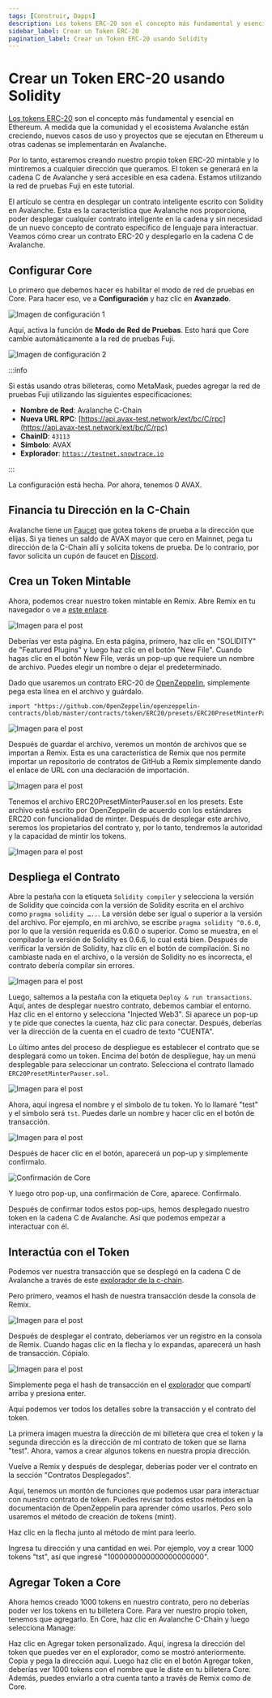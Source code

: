 ```yaml
---
tags: [Construir, Dapps]
description: Los tokens ERC-20 son el concepto más fundamental y esencial en Ethereum. Este mismo estándar de token se adopta en el ecosistema Avalanche.
sidebar_label: Crear un Token ERC-20
pagination_label: Crear un Token ERC-20 usando Solidity
---
```


# Crear un Token ERC-20 usando Solidity

[Los tokens ERC-20](https://ethereum.org/en/developers/docs/standards/tokens/erc-20/) son el concepto más fundamental y esencial en Ethereum. A medida que la comunidad y el ecosistema Avalanche están creciendo, nuevos casos de uso y proyectos que se ejecutan en Ethereum u otras cadenas se implementarán en Avalanche.

Por lo tanto, estaremos creando nuestro propio token ERC-20 mintable y lo mintiremos a cualquier dirección que queramos. El token se generará en la cadena C de Avalanche y será accesible en esa cadena. Estamos utilizando la red de pruebas Fuji en este tutorial.

El artículo se centra en desplegar un contrato inteligente escrito con Solidity en Avalanche. Esta es la característica que Avalanche nos proporciona, poder desplegar cualquier contrato inteligente en la cadena y sin necesidad de un nuevo concepto de contrato específico de lenguaje para interactuar. Veamos cómo crear un contrato ERC-20 y desplegarlo en la cadena C de Avalanche.

## Configurar Core

Lo primero que debemos hacer es habilitar el modo de red de pruebas en Core. Para hacer eso, ve a **Configuración** y haz clic en **Avanzado**.

![Imagen de configuración 1](/img/c-chain-ERC20/settings1.png)

Aquí, activa la función de **Modo de Red de Pruebas**. Esto hará que Core cambie automáticamente a la red de pruebas Fuji.

![Imagen de configuración 2](/img/c-chain-ERC20/settings2.png)

:::info

Si estás usando otras billeteras, como MetaMask, puedes agregar la red de pruebas Fuji utilizando las siguientes especificaciones:

- **Nombre de Red**: Avalanche C-Chain
- **Nueva URL RPC**: [https://api.avax-test.network/ext/bc/C/rpc](https://api.avax-test.network/ext/bc/C/rpc)
- **ChainID**: `43113`
- **Símbolo**: AVAX
- **Explorador**: [`https://testnet.snowtrace.io`](https://testnet.snowtrace.io/)

:::

La configuración está hecha. Por ahora, tenemos 0 AVAX.

## Financia tu Dirección en la C-Chain

Avalanche tiene un [Faucet](https://faucet.avax.network/) que gotea tokens de prueba a la dirección que elijas. Si ya tienes un saldo de AVAX mayor que cero en Mainnet, pega tu dirección de la C-Chain allí y solicita tokens de prueba. De lo contrario, por favor solicita un cupón de faucet en [Discord](https://discord.com/channels/578992315641626624/1193594716835545170).

## Crea un Token Mintable

Ahora, podemos crear nuestro token mintable en Remix. Abre Remix en tu navegador o ve a [este enlace](https://remix.ethereum.org/#optimize=false&evmVersion=null&version=soljson-v0.6.6+commit.6c089d02.js).

![Imagen para el post](https://miro.medium.com/max/1910/1*FWHtbWNXr6FvjzPHH93wvw.png)

Deberías ver esta página. En esta página, primero, haz clic en "SOLIDITY" de "Featured Plugins" y luego haz clic en el botón "New File". Cuando hagas clic en el botón New File, verás un pop-up que requiere un nombre de archivo. Puedes elegir un nombre o dejar el predeterminado.

Dado que usaremos un contrato ERC-20 de [OpenZeppelin](https://openzeppelin.com/contracts/), simplemente pega esta línea en el archivo y guárdalo.

```solidity
import "https://github.com/OpenZeppelin/openzeppelin-contracts/blob/master/contracts/token/ERC20/presets/ERC20PresetMinterPauser.sol";
```

![Imagen para el post](https://miro.medium.com/max/1408/1*y1wpcCeB8PypnPfs-zhyBg.png)

Después de guardar el archivo, veremos un montón de archivos que se importan a Remix. Esta es una característica de Remix que nos permite importar un repositorio de contratos de GitHub a Remix simplemente dando el enlace de URL con una declaración de importación.

![Imagen para el post](https://miro.medium.com/max/1364/1*6pmdpKWiKj4RW-OcvMSijA.png)

Tenemos el archivo ERC20PresetMinterPauser.sol en los presets. Este archivo está escrito por OpenZeppelin de acuerdo con los estándares ERC20 con funcionalidad de minter. Después de desplegar este archivo, seremos los propietarios del contrato y, por lo tanto, tendremos la autoridad y la capacidad de mintir los tokens.

![Imagen para el post](https://miro.medium.com/max/1398/1*5UcrRfoSwjpD29NyuMrrbA.png)

## Despliega el Contrato

Abre la pestaña con la etiqueta `Solidity compiler` y selecciona la versión de Solidity que coincida con la versión de Solidity escrita en el archivo como `pragma solidity …..`. La versión debe ser igual o superior a la versión del archivo. Por ejemplo, en mi archivo, se escribe `pragma solidity ^0.6.0`, por lo que la versión requerida es 0.6.0 o superior. Como se muestra, en el compilador la versión de Solidity es 0.6.6, lo cual está bien. Después de verificar la versión de Solidity, haz clic en el botón de compilación. Si no cambiaste nada en el archivo, o la versión de Solidity no es incorrecta, el contrato debería compilar sin errores.

![Imagen para el post](https://miro.medium.com/max/1388/1*2jkDckFUJ4z3gMoLYZ_-PQ.png)

Luego, saltemos a la pestaña con la etiqueta `Deploy & run transactions`. Aquí, antes de desplegar nuestro contrato, debemos cambiar el entorno. Haz clic en el entorno y selecciona "Injected Web3". Si aparece un pop-up y te pide que conectes la cuenta, haz clic para conectar. Después, deberías ver la dirección de la cuenta en el cuadro de texto "CUENTA".

Lo último antes del proceso de despliegue es establecer el contrato que se desplegará como un token. Encima del botón de despliegue, hay un menú desplegable para seleccionar un contrato. Selecciona el contrato llamado `ERC20PresetMinterPauser.sol`.

![Imagen para el post](https://miro.medium.com/max/383/1*s9LtZu4hSuPcVwVZsweZJA.png)

Ahora, aquí ingresa el nombre y el símbolo de tu token. Yo lo llamaré "test" y el símbolo será `tst`. Puedes darle un nombre y hacer clic en el botón de transacción.

![Imagen para el post](https://miro.medium.com/max/593/1*ZKDEv_h_Pqfd3b7PAosXQw.png)

Después de hacer clic en el botón, aparecerá un pop-up y simplemente confírmalo.

![Confirmación de Core](/img/c-chain-ERC20/transaction-approval.png)

Y luego otro pop-up, una confirmación de Core, aparece. Confírmalo.

Después de confirmar todos estos pop-ups, hemos desplegado nuestro token en la cadena C de Avalanche. Así que podemos empezar a interactuar con él.

## Interactúa con el Token

Podemos ver nuestra transacción que se desplegó en la cadena C de Avalanche a través de este [explorador de la c-chain](https://testnet.snowtrace.io/).

Pero primero, veamos el hash de nuestra transacción desde la consola de Remix.

![Imagen para el post](https://miro.medium.com/max/1469/1*WTHSIfrDe9R_hk-C5GNq0g.png)

Después de desplegar el contrato, deberíamos ver un registro en la consola de Remix. Cuando hagas clic en la flecha y lo expandas, aparecerá un hash de transacción. Cópialo.

![Imagen para el post](https://miro.medium.com/max/1909/1*NBXgtkYv2VfBkZx1OsBm7A.png)

Simplemente pega el hash de transacción en el [explorador](https://testnet.snowtrace.io/) que compartí arriba y presiona enter.

Aquí podemos ver todos los detalles sobre la transacción y el contrato del token.

La primera imagen muestra la dirección de mi billetera que crea el token y la segunda dirección es la dirección de mi contrato de token que se llama "test". Ahora, vamos a crear algunos tokens en nuestra propia dirección.

Vuelve a Remix y después de desplegar, deberías poder ver el contrato en la sección "Contratos Desplegados".

Aquí, tenemos un montón de funciones que podemos usar para interactuar con nuestro contrato de token. Puedes revisar todos estos métodos en la documentación de OpenZeppelin para aprender cómo usarlos. Pero solo usaremos el método de creación de tokens (mint).

Haz clic en la flecha junto al método de mint para leerlo.

Ingresa tu dirección y una cantidad en wei. Por ejemplo, voy a crear 1000 tokens "tst", así que ingresé "1000000000000000000000".

## Agregar Token a Core

Ahora hemos creado 1000 tokens en nuestro contrato, pero no deberías poder ver los tokens en tu billetera Core. Para ver nuestro propio token, tenemos que agregarlo. En Core, haz clic en Avalanche C-Chain y luego selecciona Manage:

Haz clic en Agregar token personalizado. Aquí, ingresa la dirección del token que puedes ver en el explorador, como se mostró anteriormente. Copia y pega la dirección aquí. Luego haz clic en el botón Agregar token, deberías ver 1000 tokens con el nombre que le diste en tu billetera Core. Además, puedes enviarlo a otra cuenta tanto a través de Remix como de Core.
